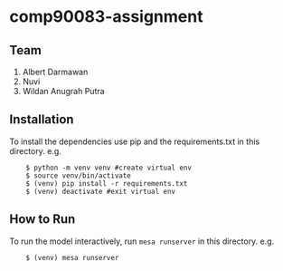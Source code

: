 # comp90083-assignment

## Team

1. Albert Darmawan
2. Nuvi
3. Wildan Anugrah Putra

## Installation

To install the dependencies use pip and the requirements.txt in this directory. e.g.

```
    $ python -m venv venv #create virtual env
    $ source venv/bin/activate
    $ (venv) pip install -r requirements.txt
    $ (venv) deactivate #exit virtual env
```

## How to Run

To run the model interactively, run ``mesa runserver`` in this directory. e.g.

```
    $ (venv) mesa runserver
```
